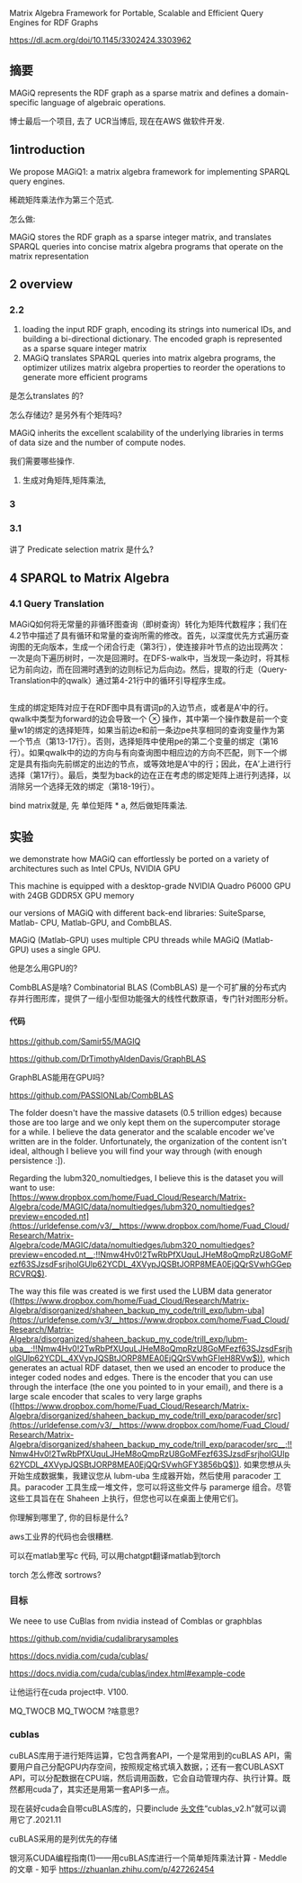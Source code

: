 Matrix Algebra Framework for Portable, Scalable and Efficient Query Engines for RDF Graphs

https://dl.acm.org/doi/10.1145/3302424.3303962

## 摘要

MAGiQ represents the RDF graph as a sparse matrix and defines a domain-specific language of algebraic operations.

博士最后一个项目, 去了 UCR当博后, 现在在AWS 做软件开发. 

## 1introduction

We propose MAGiQ1: a matrix algebra framework for implementing SPARQL query engines.

稀疏矩阵乘法作为第三个范式. 

怎么做:

MAGiQ stores the RDF graph as a sparse integer matrix, and translates SPARQL queries into concise matrix algebra programs that operate on the matrix representation

## 2 overview

### 2.2

1.  loading the input RDF graph, encoding its strings into numerical IDs, and building a bi-directional dictionary. The encoded graph is represented as a sparse square integer matrix
2. MAGiQ translates SPARQL queries into matrix algebra programs,  the optimizer utilizes matrix algebra properties to reorder the operations to generate more efficient programs

是怎么translates 的?

怎么存储边? 是另外有个矩阵吗? 

MAGiQ inherits the excellent scalability of the underlying libraries in terms of data size and the number of compute nodes. 

我们需要哪些操作. 

1. 生成对角矩阵,矩阵乘法, 

### 3

### 3.1

讲了 Predicate selection matrix 是什么? 







## 4 SPARQL to Matrix Algebra

### 4.1 Query Translation

MAGiQ如何将无常量的非循环图查询（即树查询）转化为矩阵代数程序；我们在4.2节中描述了具有循环和常量的查询所需的修改。首先，以深度优先方式遍历查询图的无向版本，生成一个闭合行走（第3行），使连接非叶节点的边出现两次：一次是向下遍历树时，一次是回溯时。在DFS-walk中，当发现一条边时，将其标记为前向边，而在回溯时遇到的边则标记为后向边。然后，提取的行走（Query-Translation中的qwalk）通过第4-21行中的循环引导程序生成。

```
```

生成的绑定矩阵对应于在RDF图中具有谓词p的入边节点，或者是A′中的行。qwalk中类型为forward的边会导致一个 ⊗ 操作，其中第一个操作数是前一个变量w1的绑定的选择矩阵，如果当前边e和前一条边pe共享相同的查询变量作为第一个节点（第13-17行）。否则，选择矩阵中使用pe的第二个变量的绑定（第16行）。如果qwalk中的边的方向与有向查询图中相应边的方向不匹配，则下一个绑定是具有指向先前绑定的出边的节点，或等效地是A′中的行；因此，在A′上进行行选择（第17行）。最后，类型为back的边在正在考虑的绑定矩阵上进行列选择，以消除另一个选择无效的绑定（第18-19行）。



 

bind matrix就是, 先 单位矩阵 * a, 然后做矩阵乘法. 



## 实验

we demonstrate how MAGiQ can effortlessly be ported on a variety of architectures such as Intel CPUs, NVIDIA GPU

This machine is equipped with a desktop-grade NVIDIA Quadro P6000 GPU with 24GB GDDR5X GPU memory

our versions of MAGiQ with different back-end libraries: SuiteSparse, Matlab- CPU, Matlab-GPU, and CombBLAS. 

MAGiQ (Matlab-GPU) uses multiple CPU threads while MAGiQ (Matlab-GPU) uses a single GPU.

他是怎么用GPU的? 

CombBLAS是啥?  Combinatorial BLAS (CombBLAS) 是一个可扩展的分布式内存并行图形库，提供了一组小型但功能强大的线性代数原语，专门针对图形分析。



#### 代码

https://github.com/Samir55/MAGIQ 

https://github.com/DrTimothyAldenDavis/GraphBLAS

GraphBLAS能用在GPU吗? 

https://github.com/PASSIONLab/CombBLAS

The folder doesn't have the massive datasets (0.5 trillion edges) because those are too large and we only kept them on the supercomputer storage for a while. I believe the data generator and the scalable encoder we've written are in the folder. Unfortunately, the organization of the content isn't ideal, although I believe you will find your way through (with enough persistence :]).

Regarding the lubm320_nomultiedges, I believe this is the dataset you will want to use: [https://www.dropbox.com/home/Fuad_Cloud/Research/Matrix-Algebra/code/MAGIC/data/nomultiedges/lubm320_nomultiedges?preview=encoded.nt](https://urldefense.com/v3/__https://www.dropbox.com/home/Fuad_Cloud/Research/Matrix-Algebra/code/MAGIC/data/nomultiedges/lubm320_nomultiedges?preview=encoded.nt__;!!Nmw4Hv0!2TwRbPfXUquLJHeM8oQmpRzU8GoMFezf63SJzsdFsrjholGUlp62YCDL_4XVypJQSBtJORP8MEA0EjQQrSVwhGGepRCVRQ$). 

The way this file was created is we first used the LUBM data generator ([https://www.dropbox.com/home/Fuad_Cloud/Research/Matrix-Algebra/disorganized/shaheen_backup_my_code/trill_exp/lubm-uba](https://urldefense.com/v3/__https://www.dropbox.com/home/Fuad_Cloud/Research/Matrix-Algebra/disorganized/shaheen_backup_my_code/trill_exp/lubm-uba__;!!Nmw4Hv0!2TwRbPfXUquLJHeM8oQmpRzU8GoMFezf63SJzsdFsrjholGUlp62YCDL_4XVypJQSBtJORP8MEA0EjQQrSVwhGFIeH8RVw$)), which generates an actual RDF dataset, then we used an encoder to produce the integer coded nodes and edges. There is the encoder that you can use through the interface (the one you pointed to in your email), and there is a large scale encoder that scales to very large graphs ([https://www.dropbox.com/home/Fuad_Cloud/Research/Matrix-Algebra/disorganized/shaheen_backup_my_code/trill_exp/paracoder/src](https://urldefense.com/v3/__https://www.dropbox.com/home/Fuad_Cloud/Research/Matrix-Algebra/disorganized/shaheen_backup_my_code/trill_exp/paracoder/src__;!!Nmw4Hv0!2TwRbPfXUquLJHeM8oQmpRzU8GoMFezf63SJzsdFsrjholGUlp62YCDL_4XVypJQSBtJORP8MEA0EjQQrSVwhGFY3856bQ$)). 如果您想从头开始生成数据集，我建议您从 lubm-uba 生成器开始，然后使用 paracoder 工具。paracoder 工具生成一堆文件，您可以将这些文件与 paramerge 组合。尽管这些工具旨在在 Shaheen 上执行，但您也可以在桌面上使用它们。 



你理解到哪里了, 你的目标是什么? 

aws工业界的代码也会很糟糕. 

可以在matlab里写c 代码, 可以用chatgpt翻译matlab到torch 

torch 怎么修改 sortrows? 

### 目标

We neee to use CuBlas from nvidia instead of Comblas or graphblas

https://github.com/nvidia/cudalibrarysamples

https://docs.nvidia.com/cuda/cublas/

https://docs.nvidia.com/cuda/cublas/index.html#example-code

让他运行在cuda project中.  V100.

MQ_TWOCB MQ_TWOCM ?啥意思?

### cublas

cuBLAS库用于进行矩阵运算，它包含两套API，一个是常用到的cuBLAS API，需要用户自己分配GPU内存空间，按照规定格式填入数据，；还有一套CUBLASXT API，可以分配数据在CPU端，然后调用函数，它会自动管理内存、执行计算。既然都用cuda了，其实还是用第一套API多一点。

现在装好cuda会自带cuBLAS库的，只要include [头文件](https://www.zhihu.com/search?q=头文件&search_source=Entity&hybrid_search_source=Entity&hybrid_search_extra={"sourceType"%3A"article"%2C"sourceId"%3A"438551588"})“cublas_v2.h”就可以调用它了.2021.11

cuBLAS采用的是列优先的存储

银河系CUDA编程指南(1)——用cuBLAS库进行一个简单矩阵乘法计算 - Meddle的文章 - 知乎 https://zhuanlan.zhihu.com/p/427262454



